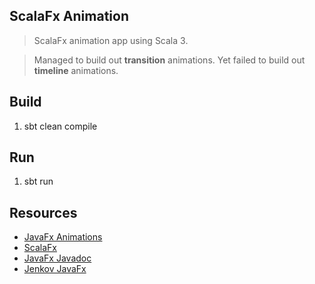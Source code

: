 ScalaFx Animation
-----------------
>ScalaFx animation app using Scala 3.

>Managed to build out **transition** animations. Yet failed to build out **timeline** animations.

Build
-----
1. sbt clean compile

Run
---
1. sbt run

Resources
---------
* [JavaFx Animations](https://dev.java/learn/javafx-animations/)
* [ScalaFx](https://www.scalafx.org/)
* [JavaFx Javadoc](https://openjfx.io/javadoc/24/)
* [Jenkov JavaFx](https://jenkov.com/tutorials/javafx/index.html)